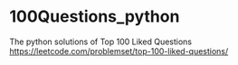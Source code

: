 # 100Questions_python
The python solutions of Top  100 Liked Questions 
https://leetcode.com/problemset/top-100-liked-questions/
